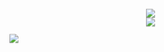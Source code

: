 <p align="center">
  <img src="https://github-readme-stats.vercel.app/api?username=lnx00&show_icons=true&theme=tokyonight">
  <br/>
  <img src="https://komarev.com/ghpvc/?username=lnx00&style=for-the-badge">
</p>

![](https://hit.yhype.me/github/profile?user_id=34384416)
